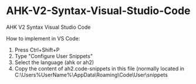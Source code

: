 # AHK-V2-Syntax-Visual-Studio-Code
AHK V2 Syntax Visual Studio Code

How to implement in VS Code:
  1. Press Ctrl+Shift+P
  2. Type "Configure User Snippets"
  3. Select the language (ahk or ah2)
  4. Copy the content of ah2.code-snippets in this file (normally located in C:\Users\%UserName%\AppData\Roaming\Code\User\snippets

